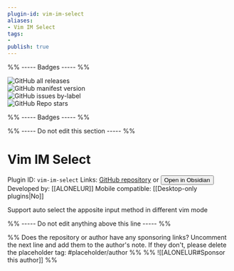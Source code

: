 ```yaml
---
plugin-id: vim-im-select
aliases:
- Vim IM Select
tags: 
- 
publish: true
---
```


%% ----- Badges ----- %%

![GitHub all releases](https://img.shields.io/github/downloads/ALONELUR/vim-im-select-obsidian/total?color=573E7A&logo=github&style=for-the-badge)   
![GitHub manifest version](https://img.shields.io/github/manifest-json/v/ALONELUR/vim-im-select-obsidian?color=573E7A&logo=github&style=for-the-badge)   
![GitHub issues by-label](https://img.shields.io/github/issues/ALONELUR/vim-im-select-obsidian/help%20wanted?color=573E7A&logo=github&style=for-the-badge)   
![GitHub Repo stars](https://img.shields.io/github/stars/ALONELUR/vim-im-select-obsidian?color=573E7A&logo=github&style=for-the-badge)

%% ----- Badges ----- %%

%% ----- Do not edit this section ----- %%

# Vim IM Select

Plugin ID: `vim-im-select`
Links: [GitHub repository](https://github.com/ALONELUR/vim-im-select-obsidian) or [<button id=HH>Open in Obsidian</button>](obsidian://goto-plugin?id=vim-im-select)
Developed by: [[ALONELUR]]
Mobile compatible: [[Desktop-only plugins|No]]

Support auto select the apposite input method in different vim mode

%% ----- Do not edit anything above this line ----- %% 

%% Does the repository or author have any sponsoring links? Uncomment the next line and add them to the author's note. If they don't, please delete the placeholder tag: #placeholder/author %%
%% ![[ALONELUR#Sponsor this author]] %%
